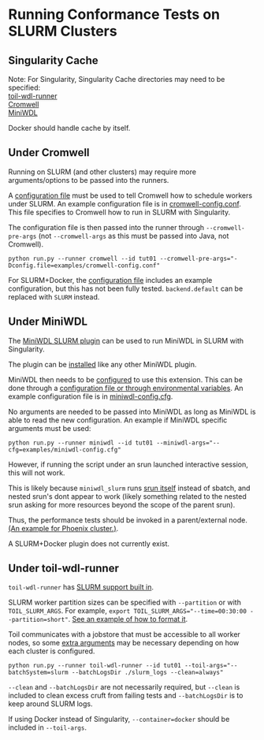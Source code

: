 # Running Conformance Tests on SLURM Clusters
## Singularity Cache
Note: For Singularity, Singularity Cache directories may need to be specified:\
[toil-wdl-runner](https://giwiki.gi.ucsc.edu/index.php?title=Slurm_Tips_for_Toil)\
[Cromwell](https://cromwell.readthedocs.io/en/stable/tutorials/Containers/#singularity-cache)\
[MiniWDL](https://github.com/chanzuckerberg/miniwdl/blob/6dfe83781f74a8e248727eb61c31e1c7562bd26e/tests/singularity.t#L29)

Docker should handle cache by itself.
## Under Cromwell
Running on SLURM (and other clusters) may require more arguments/options to be passed into the runners.

A [configuration file](https://cromwell.readthedocs.io/en/stable/Configuring/) must be used to tell Cromwell how to schedule workers under SLURM.
An example configuration file is in [cromwell-config.conf](examples/cromwell-config.conf). This file specifies to Cromwell how to run in SLURM with Singularity.

The configuration file is then passed into the runner through `--cromwell-pre-args` (not `--cromwell-args` as this must be passed into Java, not Cromwell).
```commandline
python run.py --runner cromwell --id tut01 --cromwell-pre-args="-Dconfig.file=examples/cromwell-config.conf"
```

For SLURM+Docker, the [configuration file](examples/cromwell-config.conf) includes an example configuration, but this has not been fully tested. `backend.default` can be replaced with `SLURM` instead.

## Under MiniWDL
The [MiniWDL SLURM plugin](https://github.com/miniwdl-ext/miniwdl-slurm) can be used to run MiniWDL in SLURM with Singularity.

The plugin can be [installed](https://github.com/miniwdl-ext/miniwdl-slurm?tab=readme-ov-file#installation) like any other MiniWDL plugin.

MiniWDL then needs to be [configured](https://github.com/miniwdl-ext/miniwdl-slurm?tab=readme-ov-file#configuration) to use this extension. This can be done through a [configuration file or through environmental variables](https://miniwdl.readthedocs.io/en/latest/runner_reference.html?highlight=config#configuration).
An example configuration file is in [miniwdl-config.cfg](examples/miniwdl-config.cfg). 

No arguments are needed to be passed into MiniWDL as long as MiniWDL is able to read the new configuration.
An example if MiniWDL specific arguments must be used:
```commandline
python run.py --runner miniwdl --id tut01 --miniwdl-args="--cfg=examples/miniwdl-config.cfg"
```
However, if running the script under an srun launched interactive session, this will not work.

This is likely because `miniwdl_slurm` runs [srun itself](https://github.com/miniwdl-ext/miniwdl-slurm/blob/624ab390ea872082798733fefbb327dec99e2cde/src/miniwdl_slurm/__init__.py#L97-L100) instead of sbatch, and nested srun's dont appear to work (likely something related to the nested srun asking for more resources beyond the scope of the parent srun).

Thus, the performance tests should be invoked in a parent/external node. [(An example for Phoenix cluster.)](SLURM_PHOENIX_README.md#under-miniwdl).

A SLURM+Docker plugin does not currently exist.

## Under toil-wdl-runner
`toil-wdl-runner` has [SLURM support built in](https://toil.readthedocs.io/en/latest/running/hpcEnvironments.html#running-on-slurm).

SLURM worker partition sizes can be specified with `--partition` or with `TOIL_SLURM_ARGS`.
For example, `export TOIL_SLURM_ARGS="--time=00:30:00 --partition=short"`. [See an example of how to format it](https://giwiki.gi.ucsc.edu/index.php?title=Phoenix_WDL_Tutorial#Running_at_larger_scale).

Toil communicates with a jobstore that must be accessible to all worker nodes, so some [extra arguments](SLURM_README.md#under-toil-wdl-runner) may be necessary depending on how each cluster is configured.
```commandline
python run.py --runner toil-wdl-runner --id tut01 --toil-args="--batchSystem=slurm --batchLogsDir ./slurm_logs --clean=always"
```
`--clean` and `--batchLogsDir` are not necessarily required, but `--clean` is included to clean excess cruft from failing tests and `--batchLogsDir` is to keep around SLURM logs.

If using Docker instead of Singularity, `--container=docker` should be included in `--toil-args`.